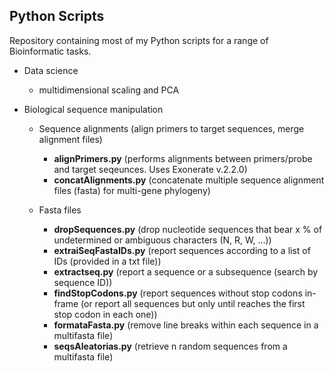 ## Python Scripts

Repository containing most of my Python scripts for a range of Bioinformatic tasks.

  - Data science
      - multidimensional scaling and PCA
      
  - Biological sequence manipulation
  
      - Sequence alignments (align primers to target sequences, merge alignment files)
        * __alignPrimers.py__ (performs alignments between primers/probe and target seqeunces. Uses Exonerate v.2.2.0)
        * __concatAlignments.py__ (concatenate multiple sequence alignment files (fasta) for multi-gene phylogeny)
        
      - Fasta files
        * __dropSequences.py__ (drop nucleotide sequences that bear x % of undetermined or ambiguous characters (N, R, W, ...))
        * __extraiSeqFastaIDs.py__ (report sequences according to a list of IDs (provided in a txt file))
        * __extractseq.py__ (report a sequence or a subsequence (search by sequence ID))
        * __findStopCodons.py__ (report sequences without stop codons in-frame (or report all sequences but only until reaches the first stop codon in each one))
        * __formataFasta.py__ (remove line breaks within each sequence in a multifasta file)
        * __seqsAleatorias.py__ (retrieve n random sequences from a multifasta file)
        
        
        
